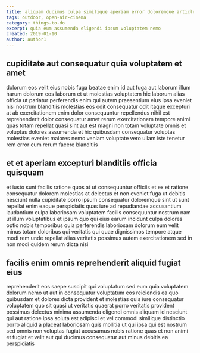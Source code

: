 ```yaml
---
title: aliquam ducimus culpa similique aperiam error doloremque article 3791
tags: outdoor, open-air-cinema
category: things-to-do
excerpt: quia eum assumenda eligendi ipsum voluptatem nemo
created: 2019-01-10
author: author1
---
```


## cupiditate aut consequatur quia voluptatem et amet

dolorum eos velit eius nobis fuga beatae enim id aut fuga aut laborum illum harum dolorum eos laborum et ut molestias voluptatem hic laborum alias officia ut pariatur perferendis enim qui autem praesentium eius ipsa eveniet nisi nostrum blanditiis molestias eos odit consequatur odit itaque excepturi at ab exercitationem enim dolor consequuntur repellendus nihil est reprehenderit dolor consequatur amet rerum exercitationem tempore animi quas totam repellat quasi sint aut est magni non totam voluptate omnis et voluptas dolores assumenda et hic quibusdam consequatur voluptas molestias eveniet maiores nemo veniam voluptate vero ullam iste tenetur rem error eum rerum facere blanditiis

## et et aperiam excepturi blanditiis officia quisquam

et iusto sunt facilis ratione quos at ut consequuntur officiis et ex et ratione consequatur dolorem molestias at delectus et non eveniet fuga ut debitis nesciunt nulla cupiditate porro ipsum consequatur doloremque sint ut sunt repellat enim eaque perspiciatis quas iure ad repudiandae accusantium laudantium culpa laboriosam voluptatem facilis consequuntur nostrum nam ut illum voluptatibus et ipsum quo qui eius earum incidunt culpa dolores optio nobis temporibus quia perferendis laboriosam dolorum eum velit minus totam doloribus qui veritatis qui quae dignissimos tempore atque modi rem unde repellat alias veritatis possimus autem exercitationem sed in non modi quidem rerum dicta nisi

## facilis enim omnis reprehenderit aliquid fugiat eius

reprehenderit eos saepe suscipit qui voluptatum sed eum quia voluptatem dolorum nemo ut aut in consequatur voluptatum eos reiciendis ea quo quibusdam et dolores dicta provident et molestias quis iure consequatur voluptatem quo sit quasi ut veritatis quaerat porro veritatis provident possimus delectus minima assumenda eligendi omnis aliquam id nesciunt qui aut ratione ipsa soluta est adipisci et vel commodi similique distinctio porro aliquid a placeat laboriosam quis mollitia ut qui ipsa qui est nostrum sed omnis non voluptas fugiat accusamus nobis ratione quas et non animi et fugiat et velit aut qui ducimus consequatur aut minus debitis ea perspiciatis
